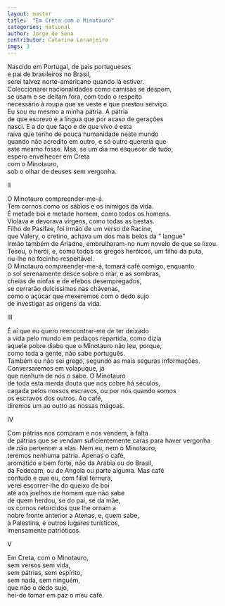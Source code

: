 ```yaml
---
layout: master
title:  "Em Creta com o Minotauro"
categories: national
author: Jorge de Sena
contributor: Catarina Laranjeiro
imgs: 3
---
```


Nascido em Portugal, de pais portugueses  
e pai de brasileiros no Brasil,  
serei talvez norte-americano quando lá estiver.  
Coleccionarei nacionalidades como camisas se despem,  
se usam e se deitam fora, com todo o respeito  
necessário à roupa que se veste e que prestou serviço.  
Eu sou eu mesmo a minha pátria. A pátria  
de que escrevo é a língua que por acaso de gerações  
nasci. E a do que faço e de que vivo é esta  
raiva que tenho de pouca humanidade neste mundo  
quando não acredito em outro, e só outro quereria que   
este mesmo fosse. Mas, se um dia me esquecer de tudo,  
espero envelhecer em Creta  
com o Minotauro,  
sob o olhar de deuses sem vergonha.  
  
II  
  
O Minotauro compreender-me-á.  
Tem cornos como os sábios e os inimigos da vida.  
É metade boi e metade homem, como todos os homens.  
Violava e devorava virgens, como todas as bestas.  
Filho de Pasifae, foi irmão de um verso de Racine,  
que Valery, o cretino, achava um dos mais belos da " langue"  
Irmão também de Ariadne, embrulharam-no num novelo de que se lixou.  
Teseu, o herói, e, como todos os gregos heróicos, um filho da puta,  
riu-lhe no focinho respeitável.  
O Minotauro compreender-me-á, tomará café comigo, enquanto  
o sol serenamente desce sobre o mar, e as sombras,  
cheias de ninfas e de efebos desempregados,  
se cerrarão dulcíssimas nas chávenas,  
como o açúcar que mexeremos com o dedo sujo  
de investigar as origens da vida.  
  
III  
  
É aí que eu quero reencontrar-me de ter deixado  
a vida pelo mundo em pedaços repartida, como dizia  
aquele pobre diabo que o Minotauro não leu, porque,  
como toda a gente, não sabe português.  
Também eu não sei grego, segundo as mais seguras informações.  
Conversaremos em volapuque, já  
que nenhum de nós o sabe. O Minotauro  
de toda esta merda douta que nos cobre há séculos,  
cagada pelos nossos escravos, ou por nós quando somos  
os escravos dos outros. Ao café,  
diremos um ao outro as nossas mágoas.  

IV  
  
Com pátrias nos compram e nos vendem, à falta  
de pátrias que se vendam suficientemente caras para haver vergonha  
de não pertencer a elas. Nem eu, nem o Minotauro,  
teremos nenhuma pátria. Apenas o café,  
aromático e bem forte, não da Arábia ou do Brasil,  
da Fedecam, ou de Angola ou parte alguma. Mas café  
contudo e que eu, com filial ternura,   
verei escorrer-lhe do queixo de boi   
até aos joelhos de homem que não sabe  
de quem herdou, se do pai, se da mãe,  
os cornos retorcidos que lhe ornam a  
nobre fronte anterior a Atenas, e, quem sabe,   
à Palestina, e outros lugares turísticos,  
imensamente patrióticos.  

V  
  
Em Creta, com o Minotauro,  
sem versos sem vida,  
sem pátrias, sem espírito,  
sem nada, sem ninguém,  
que não o dedo sujo,  
hei-de tomar em paz o meu café.  
